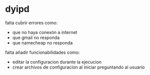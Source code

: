 # dyipd

falta cubrir errores como:
- que no haya conexón a internet
- que gmail no responda
- que namecheap no responda

falta añadir funcionabilidades como:
- editar la configuracion durante la ejecucion
- crear archivos de configuracion al iniciar preguntando al usuario
